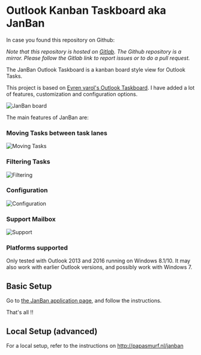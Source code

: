 # Outlook Kanban Taskboard aka **JanBan**

In case you found this repository on Github:

_Note that this repository is hosted on [Gitlab](https://gitlab.com/janware/janban). The Github repository is a mirror._
_Please follow the Gitlab link to report issues or to do a pull request._

The JanBan Outlook Taskboard is a kanban board style view for Outlook Tasks.

This project is based on [Evren varol's Outlook Taskboard](https://github.com/evrenvarol/outlook-taskboard).
I have added a lot of features, customization and configuration options.

![JanBan board](http://janware.nl/janban/janban.png)

The main features of JanBan are:

### Moving Tasks between task lanes
![Moving Tasks](http://janware.nl/janban/movingtasks.gif)

### Filtering Tasks
![Filtering](http://janware.nl/janban/filtering.gif)

### Configuration
![Configuration](http://janware.nl/janban/config.gif)

### Support Mailbox
![Support](http://janware.nl/janban/support.gif)

### Platforms supported
Only tested with Outlook 2013 and 2016 running on Windows 8.1/10.
It may also work with earlier Outlook versions, and possibly work with Windows 7.

## Basic Setup

Go to [the JanBan application page](https://janware.nl/janban), and follow the instructions.

That's all !!

## Local Setup (advanced)

For a local setup, refer to the instructions on http://papasmurf.nl/janban

